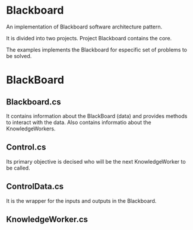 # Blackboard
An implementation of Blackboard software architecture pattern.

It is divided into two projects.
Project Blackboard contains the core.

The examples implements the Blackboard for especific set of problems to be solved.


BlackBoard
==============

Blackboard.cs
--------------

It contains information about the BlackBoard (data) and provides methods to interact with the data.
Also contains informatio about the KnowledgeWorkers.

Control.cs
--------------
Its primary objective is decised who will be the next KnowledgeWorker to be called.

ControlData.cs
--------------
It is the wrapper for the inputs and outputs in the Blackboard.


KnowledgeWorker.cs
--------------

